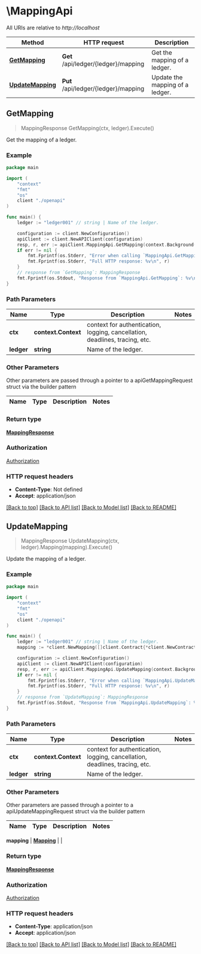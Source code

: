 # \MappingApi

All URIs are relative to *http://localhost*

Method | HTTP request | Description
------------- | ------------- | -------------
[**GetMapping**](MappingApi.md#GetMapping) | **Get** /api/ledger/{ledger}/mapping | Get the mapping of a ledger.
[**UpdateMapping**](MappingApi.md#UpdateMapping) | **Put** /api/ledger/{ledger}/mapping | Update the mapping of a ledger.



## GetMapping

> MappingResponse GetMapping(ctx, ledger).Execute()

Get the mapping of a ledger.

### Example

```go
package main

import (
    "context"
    "fmt"
    "os"
    client "./openapi"
)

func main() {
    ledger := "ledger001" // string | Name of the ledger.

    configuration := client.NewConfiguration()
    apiClient := client.NewAPIClient(configuration)
    resp, r, err := apiClient.MappingApi.GetMapping(context.Background(), ledger).Execute()
    if err != nil {
        fmt.Fprintf(os.Stderr, "Error when calling `MappingApi.GetMapping``: %v\n", err)
        fmt.Fprintf(os.Stderr, "Full HTTP response: %v\n", r)
    }
    // response from `GetMapping`: MappingResponse
    fmt.Fprintf(os.Stdout, "Response from `MappingApi.GetMapping`: %v\n", resp)
}
```

### Path Parameters


Name | Type | Description  | Notes
------------- | ------------- | ------------- | -------------
**ctx** | **context.Context** | context for authentication, logging, cancellation, deadlines, tracing, etc.
**ledger** | **string** | Name of the ledger. | 

### Other Parameters

Other parameters are passed through a pointer to a apiGetMappingRequest struct via the builder pattern


Name | Type | Description  | Notes
------------- | ------------- | ------------- | -------------


### Return type

[**MappingResponse**](MappingResponse.md)

### Authorization

[Authorization](../README.md#Authorization)

### HTTP request headers

- **Content-Type**: Not defined
- **Accept**: application/json

[[Back to top]](#) [[Back to API list]](../README.md#documentation-for-api-endpoints)
[[Back to Model list]](../README.md#documentation-for-models)
[[Back to README]](../README.md)


## UpdateMapping

> MappingResponse UpdateMapping(ctx, ledger).Mapping(mapping).Execute()

Update the mapping of a ledger.

### Example

```go
package main

import (
    "context"
    "fmt"
    "os"
    client "./openapi"
)

func main() {
    ledger := "ledger001" // string | Name of the ledger.
    mapping := *client.NewMapping([]client.Contract{*client.NewContract(map[string]interface{}(123))}) // Mapping | 

    configuration := client.NewConfiguration()
    apiClient := client.NewAPIClient(configuration)
    resp, r, err := apiClient.MappingApi.UpdateMapping(context.Background(), ledger).Mapping(mapping).Execute()
    if err != nil {
        fmt.Fprintf(os.Stderr, "Error when calling `MappingApi.UpdateMapping``: %v\n", err)
        fmt.Fprintf(os.Stderr, "Full HTTP response: %v\n", r)
    }
    // response from `UpdateMapping`: MappingResponse
    fmt.Fprintf(os.Stdout, "Response from `MappingApi.UpdateMapping`: %v\n", resp)
}
```

### Path Parameters


Name | Type | Description  | Notes
------------- | ------------- | ------------- | -------------
**ctx** | **context.Context** | context for authentication, logging, cancellation, deadlines, tracing, etc.
**ledger** | **string** | Name of the ledger. | 

### Other Parameters

Other parameters are passed through a pointer to a apiUpdateMappingRequest struct via the builder pattern


Name | Type | Description  | Notes
------------- | ------------- | ------------- | -------------

 **mapping** | [**Mapping**](Mapping.md) |  | 

### Return type

[**MappingResponse**](MappingResponse.md)

### Authorization

[Authorization](../README.md#Authorization)

### HTTP request headers

- **Content-Type**: application/json
- **Accept**: application/json

[[Back to top]](#) [[Back to API list]](../README.md#documentation-for-api-endpoints)
[[Back to Model list]](../README.md#documentation-for-models)
[[Back to README]](../README.md)

